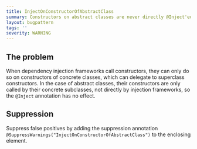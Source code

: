 ```yaml
---
title: InjectOnConstructorOfAbstractClass
summary: Constructors on abstract classes are never directly @Inject'ed, only the constructors of their subclasses can be @Inject'ed.
layout: bugpattern
tags: ''
severity: WARNING
---
```


<!--
*** AUTO-GENERATED, DO NOT MODIFY ***
To make changes, edit the @BugPattern annotation or the explanation in docs/bugpattern.
-->


## The problem
When dependency injection frameworks call constructors, they can only do so on
constructors of concrete classes, which can delegate to superclass constructors.
In the case of abstract classes, their constructors are only called by their
concrete subclasses, not directly by injection frameworks, so the `@Inject`
annotation has no effect.

## Suppression
Suppress false positives by adding the suppression annotation `@SuppressWarnings("InjectOnConstructorOfAbstractClass")` to the enclosing element.

